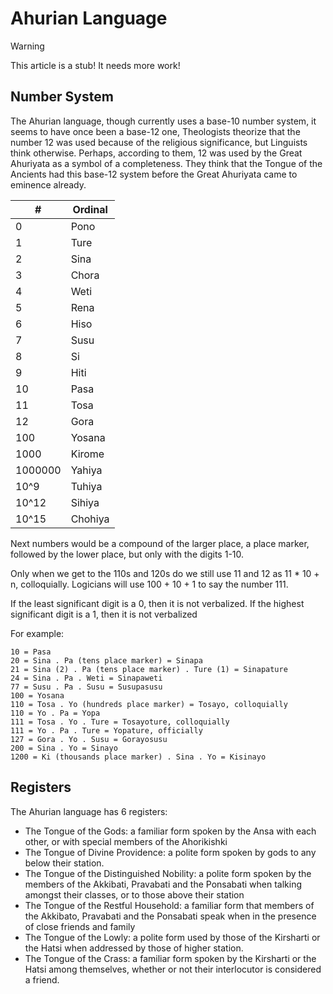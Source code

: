 # Ahurian Language

> [!WARNING]
> This article is a stub! It needs more work!

## Number System

The Ahurian language, though currently uses a base-10 number system, it seems to
have once been a base-12 one, Theologists theorize that the number 12 was used
because of the religious significance, but Linguists think otherwise. Perhaps,
according to them, 12 was used by the Great Ahuriyata as a symbol of a
completeness. They think that the Tongue of the Ancients had this base-12 system
before the Great Ahuriyata came to eminence already.

| #  | Ordinal |
| -- | --      |
| 0  | Pono    |
| 1  | Ture    |
| 2  | Sina    |
| 3  | Chora   |
| 4  | Weti    |
| 5  | Rena    |
| 6  | Hiso    |
| 7  | Susu    |
| 8  | Si      |
| 9  | Hiti    |
| 10 | Pasa    |
| 11 | Tosa    |
| 12 | Gora    |
| 100 | Yosana |
| 1000 | Kirome |
| 1000000 | Yahiya | 
| 10^9    | Tuhiya |
| 10^12   | Sihiya |
| 10^15   | Chohiya |

Next numbers would be a compound of the larger place, a place marker, followed by the lower
place, but only with the digits 1-10. 

Only when we get to the 110s and 120s do we still use 11 and 12 as 11 * 10 + n, colloquially.
Logicians will use  100 + 10 + 1 to say the number 111.

If the least significant digit is a 0, then it is not verbalized.
If the highest significant digit is a 1, then it is not verbalized

For example:

```
10 = Pasa
20 = Sina . Pa (tens place marker) = Sinapa
21 = Sina (2) . Pa (tens place marker) . Ture (1) = Sinapature
24 = Sina . Pa . Weti = Sinapaweti
77 = Susu . Pa . Susu = Susupasusu
100 = Yosana
110 = Tosa . Yo (hundreds place marker) = Tosayo, colloquially
110 = Yo . Pa = Yopa
111 = Tosa . Yo . Ture = Tosayoture, colloquially
111 = Yo . Pa . Ture = Yopature, officially
127 = Gora . Yo . Susu = Gorayosusu
200 = Sina . Yo = Sinayo
1200 = Ki (thousands place marker) . Sina . Yo = Kisinayo 
```
## Registers

The Ahurian language has 6 registers:
 * The Tongue of the Gods: a familiar form spoken by the Ansa with each other,
   or with special members of the Ahorikishki
 * The Tongue of Divine Providence: a polite form spoken by gods to any below their station.
 * The Tongue of the Distinguished Nobility: a polite form spoken by the members
   of the Akkibati, Pravabati and the Ponsabati when talking amongst their
   classes, or to those above their station
* The Tongue of the Restful Household: a familiar form that members of the
  Akkibato, Pravabati and the Ponsabati speak when in the presence of close
  friends and family
* The Tongue of the Lowly: a polite form used by those of the Kirsharti or the
  Hatsi when addressed by those of higher station. 
* The Tongue of the Crass: a familiar form spoken by the Kirsharti or the Hatsi
  among themselves, whether or not their interlocutor is considered a friend.